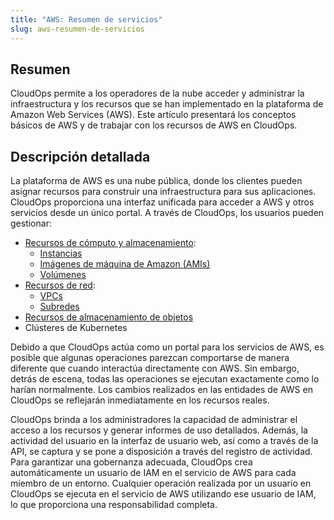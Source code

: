 ```yaml
---
title: "AWS: Resumen de servicios"
slug: aws-resumen-de-servicios
---
```



## Resumen

CloudOps permite a los operadores de la nube acceder y administrar la infraestructura y los recursos que se han implementado en la plataforma de Amazon Web Services \(AWS\). Este artículo presentará los conceptos básicos de AWS y de trabajar con los recursos de AWS en CloudOps.

## Descripción detallada

La plataforma de AWS es una nube pública, donde los clientes pueden asignar recursos para construir una infraestructura para sus aplicaciones. CloudOps proporciona una interfaz unificada para acceder a AWS y otros servicios desde un único portal. A través de CloudOps, los usuarios pueden gestionar:

-   [Recursos de cómputo y almacenamiento](aws-compute.md):
    -   [Instancias](aws-instances.md)
    -   [Imágenes de máquina de Amazon \(AMIs\)](aws-amis.md)
    -   [Volúmenes](aws-volumes.md)
-   [Recursos de red](aws-networking.md):
    -   [VPCs](aws-vpcs.md)
    -   [Subredes](aws-subnetworks.md)
-   [Recursos de almacenamiento de objetos](aws-object_storage.md)
-   Clústeres de Kubernetes

Debido a que CloudOps actúa como un portal para los servicios de AWS, es posible que algunas operaciones parezcan comportarse de manera diferente que cuando interactúa directamente con AWS. Sin embargo, detrás de escena, todas las operaciones se ejecutan exactamente como lo harían normalmente. Los cambios realizados en las entidades de AWS en CloudOps se reflejarán inmediatamente en los recursos reales.

CloudOps brinda a los administradores la capacidad de administrar el acceso a los recursos y generar informes de uso detallados. Además, la actividad del usuario en la interfaz de usuario web, así como a través de la API, se captura y se pone a disposición a través del registro de actividad. Para garantizar una gobernanza adecuada, CloudOps crea automáticamente un usuario de IAM en el servicio de AWS para cada miembro de un entorno. Cualquier operación realizada por un usuario en CloudOps se ejecuta en el servicio de AWS utilizando ese usuario de IAM, lo que proporciona una responsabilidad completa.

